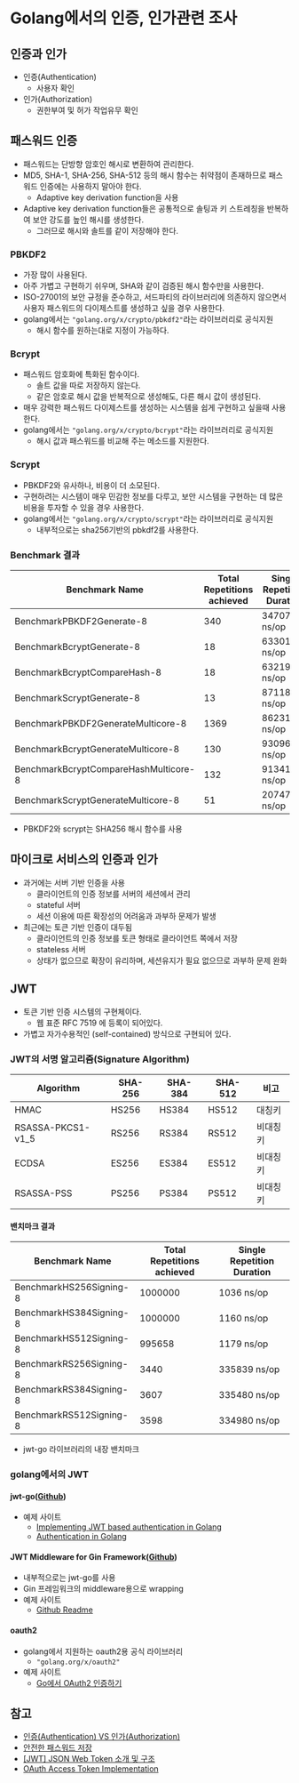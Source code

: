 # Golang에서의 인증, 인가관련 조사

## 인증과 인가

- 인증(Authentication)
	- 사용자 확인
- 인가(Authorization)
	- 권한부여 및 허가 작업유무 확인

## 패스워드 인증

- 패스워드는 단방향 암호인 해시로 변환하여 관리한다.
- MD5, SHA-1, SHA-256, SHA-512 등의 해시 함수는 취약점이 존재하므로 패스워드 인증에는 사용하지 말아야 한다.
	- Adaptive key derivation function을 사용
- Adaptive key derivation function들은 공통적으로 솔팅과 키 스트레칭을 반복하여 보안 강도를 높인 해시를 생성한다.
	- 그러므로 해시와 솔트를 같이 저장해야 한다.

### PBKDF2

- 가장 많이 사용된다.
- 아주 가볍고 구현하기 쉬우며, SHA와 같이 검증된 해시 함수만을 사용한다.
- ISO-27001의 보안 규정을 준수하고, 서드파티의 라이브러리에 의존하지 않으면서 사용자 패스워드의 다이제스트를 생성하고 싶을 경우 사용한다.
- golang에서는 `"golang.org/x/crypto/pbkdf2"`라는 라이브러리로 공식지원
	- 해시 함수를 원하는대로 지정이 가능하다.

### Bcrypt

- 패스워드 암호화에 특화된 함수이다.
	- 솔트 값을 따로 저장하지 않는다.
	- 같은 암호로 해시 값을 반복적으로 생성해도, 다른 해시 값이 생성된다.
- 매우 강력한 패스워드 다이제스트를 생성하는 시스템을 쉽게 구현하고 싶을때 사용한다.
- golang에서는 `"golang.org/x/crypto/bcrypt"`라는 라이브러리로 공식지원
	- 해시 값과 패스워드를 비교해 주는 메소드를 지원한다.

### Scrypt

- PBKDF2와 유사하나, 비용이 더 소모된다.
- 구현하려는 시스템이 매우 민감한 정보를 다루고, 보안 시스템을 구현하는 데 많은 비용을 투자할 수 있을 경우 사용한다.
- golang에서는 `"golang.org/x/crypto/scrypt"`라는 라이브러리로 공식지원
	- 내부적으로는 sha256기반의 pbkdf2를 사용한다.

### Benchmark 결과

| Benchmark Name                        | Total Repetitions achieved | Single Repetition Duration |
| ------------------------------------- | -------------------------- | -------------------------- |
| BenchmarkPBKDF2Generate-8             | 340                        | 3470757 ns/op              |
| BenchmarkBcryptGenerate-8             | 18                         | 63301273 ns/op             |
| BenchmarkBcryptCompareHash-8          | 18                         | 63219123 ns/op             |
| BenchmarkScryptGenerate-8             | 13                         | 87118118 ns/op             |
| BenchmarkPBKDF2GenerateMulticore-8    | 1369                       | 862311 ns/op               |
| BenchmarkBcryptGenerateMulticore-8    | 130                        | 9309674 ns/op              |
| BenchmarkBcryptCompareHashMulticore-8 | 132                        | 9134176 ns/op              |
| BenchmarkScryptGenerateMulticore-8    | 51                         | 20747252 ns/op             |

- PBKDF2와 scrypt는 SHA256 해시 함수를 사용

## 마이크로 서비스의 인증과 인가

- 과거에는 서버 기반 인증을 사용
	- 클라이언트의 인증 정보를 서버의 세션에서 관리
	- stateful 서버
	- 세션 이용에 따른 확장성의 어려움과 과부하 문제가 발생
- 최근에는 토큰 기반 인증이 대두됨
	- 클라이언트의 인증 정보를 토큰 형태로 클라이언트 쪽에서 저장
	- stateless 서버
	- 상태가 없으므로 확장이 유리하며, 세션유지가 필요 없으므로 과부하 문제 완화

## JWT

- 토큰 기반 인증 시스템의 구현체이다.
	- 웹 표준 RFC 7519 에 등록이 되어있다.
- 가볍고 자가수용적인 (self-contained) 방식으로 구현되어 있다.

### JWT의 서명 알고리즘(Signature Algorithm)

| Algorithm         | SHA-256 | SHA-384 | SHA-512 | 비고   |
| ----------------- | ------- | ------- | ------- | ---- |
| HMAC              | HS256   | HS384   | HS512   | 대칭키  |
| RSASSA-PKCS1-v1_5 | RS256   | RS384   | RS512   | 비대칭키 |
| ECDSA             | ES256   | ES384   | ES512   | 비대칭키 |
| RSASSA-PSS        | PS256   | PS384   | PS512   | 비대칭키 |

#### 밴치마크 결과

| Benchmark Name          | Total Repetitions achieved | Single Repetition Duration |
| ----------------------- | -------------------------- | -------------------------- |
| BenchmarkHS256Signing-8 | 1000000                    | 1036 ns/op                 |
| BenchmarkHS384Signing-8 | 1000000                    | 1160 ns/op                 |
| BenchmarkHS512Signing-8 | 995658                     | 1179 ns/op                 |
| BenchmarkRS256Signing-8 | 3440                       | 335839 ns/op               |
| BenchmarkRS384Signing-8 | 3607                       | 335480 ns/op               |
| BenchmarkRS512Signing-8 | 3598                       | 334980 ns/op               |

- jwt-go 라이브러리의 내장 밴치마크

### golang에서의 JWT

#### jwt-go([Github](https://github.com/dgrijalva/jwt-go))

- 예제 사이트
	- [Implementing JWT based authentication in Golang](https://www.sohamkamani.com/blog/golang/2019-01-01-jwt-authentication/)
	- [Authentication in Golang](https://blog.usejournal.com/authentication-in-golang-c0677bcce1a8)

#### JWT Middleware for Gin Framework([Github](https://github.com/appleboy/gin-jwt))

- 내부적으로는 jwt-go를 사용
- Gin 프레임워크의 middleware용으로 wrapping
- 예제 사이트
	- [Github Readme](https://github.com/appleboy/gin-jwt/blob/master/README.md)

#### oauth2

- golang에서 지원하는 oauth2용 공식 라이브러리
	- `"golang.org/x/oauth2"`
- 예제 사이트
	- [Go에서 OAuth2 인증하기](https://mingrammer.com/getting-started-with-oauth2-in-go/)

## 참고

- [인증(Authentication) VS 인가(Authorization)](https://m.blog.naver.com/PostView.nhn?blogId=taeyoun795&logNo=220588115319&proxyReferer=https%3A%2F%2Fwww.google.com%2F)
- [안전한 패스워드 저장](https://d2.naver.com/helloworld/318732)
- [[JWT] JSON Web Token 소개 및 구조](https://velopert.com/2389)
- [OAuth Access Token Implementation](https://medium.com/@darutk/oauth-access-token-implementation-30c2e8b90ff0)
